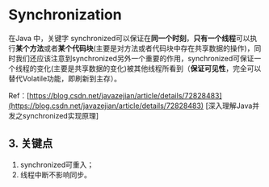 # Synchronization

在Java 中，关键字 synchronized可以保证在**同一个时刻**，**只有一个线程**可以执行**某个方法**或者**某个代码块**\(主要是对方法或者代码块中存在共享数据的操作\)，同时我们还应该注意到synchronized另外一个重要的作用，synchronized可保证一个线程的变化\(主要是共享数据的变化\)被其他线程所看到（**保证可见性**，完全可以替代Volatile功能，即刷新到主存）。



Ref：[https://blog.csdn.net/javazejian/article/details/72828483](https://blog.csdn.net/javazejian/article/details/72828483) \[深入理解Java并发之synchronized实现原理\]



## 3. 关键点

1. synchronized可重入；
2. 线程中断不影响同步。

